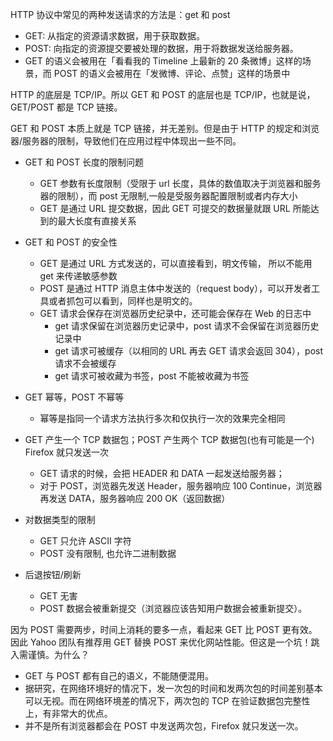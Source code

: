 HTTP 协议中常见的两种发送请求的方法是：get 和 post

- GET: 从指定的资源请求数据，用于获取数据。
- POST: 向指定的资源提交要被处理的数据，用于将数据发送给服务器。
- GET 的语义会被用在「看看我的 Timeline 上最新的 20 条微博」这样的场景，而 POST 的语义会被用在「发微博、评论、点赞」这样的场景中

HTTP 的底层是 TCP/IP。所以 GET 和 POST 的底层也是 TCP/IP，也就是说，GET/POST 都是 TCP 链接。

GET 和 POST 本质上就是 TCP 链接，并无差别。但是由于 HTTP 的规定和浏览器/服务器的限制，导致他们在应用过程中体现出一些不同。

- GET 和 POST 长度的限制问题
  - GET 参数有长度限制（受限于 url 长度，具体的数值取决于浏览器和服务器的限制），而 post 无限制,一般是受服务器配置限制或者内存大小
  - GET 是通过 URL 提交数据，因此 GET 可提交的数据量就跟 URL 所能达到的最大长度有直接关系
- GET 和 POST 的安全性
  - GET 是通过 URL 方式发送的，可以直接看到，明文传输， 所以不能用 get 来传递敏感参数
  - POST 是通过 HTTP 消息主体中发送的（request body），可以开发者工具或者抓包可以看到，同样也是明文的。
  - GET 请求会保存在浏览器历史纪录中，还可能会保存在 Web 的日志中
    - get 请求保留在浏览器历史记录中，post 请求不会保留在浏览器历史记录中
    - get 请求可被缓存（以相同的 URL 再去 GET 请求会返回 304），post 请求不会被缓存
    - get 请求可被收藏为书签，post 不能被收藏为书签
- GET 幂等，POST 不幂等
  - 幂等是指同一个请求方法执行多次和仅执行一次的效果完全相同
- GET 产生一个 TCP 数据包；POST 产生两个 TCP 数据包(也有可能是一个) Firefox 就只发送一次

  - GET 请求的时候，会把 HEADER 和 DATA 一起发送给服务器；
  - 对于 POST，浏览器先发送 Header，服务器响应 100 Continue，浏览器再发送 DATA，服务器响应 200 OK（返回数据）

- 对数据类型的限制
  - GET 只允许 ASCII 字符
  - POST 没有限制, 也允许二进制数据
- 后退按钮/刷新
  - GET 无害
  - POST 数据会被重新提交（浏览器应该告知用户数据会被重新提交）。

因为 POST 需要两步，时间上消耗的要多一点，看起来 GET 比 POST 更有效。因此 Yahoo 团队有推荐用 GET 替换 POST 来优化网站性能。但这是一个坑！跳入需谨慎。为什么？

- GET 与 POST 都有自己的语义，不能随便混用。
- 据研究，在网络环境好的情况下，发一次包的时间和发两次包的时间差别基本可以无视。而在网络环境差的情况下，两次包的 TCP 在验证数据包完整性上，有非常大的优点。
- 并不是所有浏览器都会在 POST 中发送两次包，Firefox 就只发送一次。
